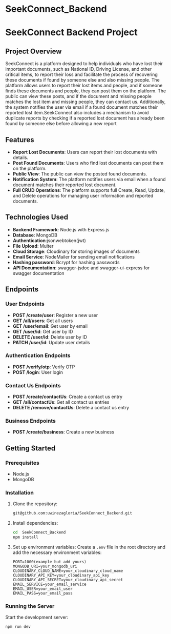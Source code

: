# SeekConnect_Backend
# SeekConnect Backend Project

## Project Overview
SeekConnect is a platform designed to help individuals who have lost their important documents, such as National ID, Driving License, and other critical items, to report their loss and facilitate the process of recovering these documents if found by someone else and also missing people. The platform allows users to report their lost items and people, and if someone finds these documents  and people, they can post them on the platform. The public can view these posts, and if the document and missing people matches the lost item and missing people, they can contact us. Additionally, the system notifies the user via email if a found document matches their reported lost item.SeekConnect also includes a mechanism to avoid duplicate reports by checking if a reported lost document has already been found by someone else before allowing a new report

## Features
- **Report Lost Documents**: Users can report their lost documents with details.
- **Post Found Documents**: Users who find lost documents can post them on the platform.
- **Public View**: The public can view the posted found documents.
- **Notification System**: The platform notifies users via email when a found document matches their reported lost document.
- **Full CRUD Operations**: The platform supports full Create, Read, Update, and Delete operations for managing user information and reported documents.

## Technologies Used
- **Backend Framework**: Node.js with Express.js
- **Database**: MongoDB
- **Authentication**:jsonwebtoken(jwt)
- **File Upload**: Multer
- **Cloud Storage**: Cloudinary for storing images of documents
- **Email Service**: NodeMailer for sending email notifications
- **Hashing password**: Bcrypt for hashing passwords
- **API Documentation**: swagger-jsdoc and swagger-ui-express for swagger documentation
## Endpoints
### User Endpoints
- **POST /create/user**: Register a new user
- **GET /all/users**: Get all users
- **GET /user/email**: Get user by email
- **GET /user/id**: Get user by ID
- **DELETE /user/id**: Delete user by ID
- **PATCH /user/id**: Update user details

### Authentication Endpoints
- **POST /verify/otp**: Verify OTP
- **POST /login**: User login

### Contact Us Endpoints
- **POST /create/contactUs**: Create a contact us entry
- **GET /all/contactUs**: Get all contact us entries
- **DELETE /remove/contactUs**: Delete a contact us entry

### Business Endpoints
- **POST /create/business**: Create a new business

## Getting Started
### Prerequisites
- Node.js
- MongoDB

### Installation
1. Clone the repository:
    ```sh
    git@github.com:uwinezagloria/SeekConnect_Backend.git
    ```
2. Install dependencies:
    ```sh
    cd  SeekConnect_Backend
    npm install
    ```
3. Set up environment variables:
    Create a `.env` file in the root directory and add the necessary environment variables:
    ```env
    PORT=1000(example but add yours)
    MONGODB_URI=your_mongodb_uri
    CLOUDINARY_CLOUD_NAME=your_cloudinary_cloud_name
    CLOUDINARY_API_KEY=your_cloudinary_api_key
    CLOUDINARY_API_SECRET=your_cloudinary_api_secret
    EMAIL_SERVICE=your_email_service
    EMAIL_USER=your_email_user
    EMAIL_PASS=your_email_pass
    ```

### Running the Server
Start the development server:
```sh
npm run dev
